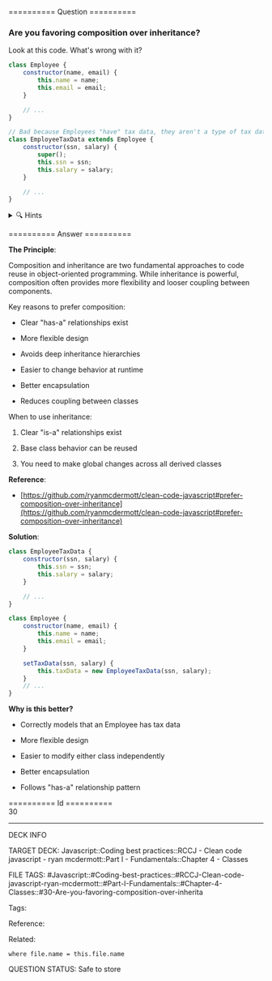 ========== Question ==========  

### Are you favoring composition over inheritance?

Look at this code. What's wrong with it?

```javascript
class Employee {
    constructor(name, email) {
        this.name = name;
        this.email = email;
    }

    // ...
}

// Bad because Employees "have" tax data, they aren't a type of tax data
class EmployeeTaxData extends Employee {
    constructor(ssn, salary) {
        super();
        this.ssn = ssn;
        this.salary = salary;
    }

    // ...
}
```

<details><summary>🔍 Hints</summary>

Think about:

-   Is an EmployeeTaxData really a type of Employee?

-   What's the relationship between Employee and tax data?

-   Would this design be flexible if requirements change?

-   Is this a "has-a" or "is-a" relationship?

</details>  

========== Answer ==========  

**The Principle**:

Composition and inheritance are two fundamental approaches to code reuse in object-oriented programming. While inheritance is powerful, composition often provides more flexibility and looser coupling between components.

Key reasons to prefer composition:

-   Clear "has-a" relationships exist

-   More flexible design

-   Avoids deep inheritance hierarchies

-   Easier to change behavior at runtime

-   Better encapsulation

-   Reduces coupling between classes

When to use inheritance:

1. Clear "is-a" relationships exist

2. Base class behavior can be reused

3. You need to make global changes across all derived classes

**Reference**:

-   [https://github.com/ryanmcdermott/clean-code-javascript#prefer-composition-over-inheritance](https://github.com/ryanmcdermott/clean-code-javascript#prefer-composition-over-inheritance)

**Solution**:

```javascript
class EmployeeTaxData {
    constructor(ssn, salary) {
        this.ssn = ssn;
        this.salary = salary;
    }

    // ...
}

class Employee {
    constructor(name, email) {
        this.name = name;
        this.email = email;
    }

    setTaxData(ssn, salary) {
        this.taxData = new EmployeeTaxData(ssn, salary);
    }
    // ...
}
```

**Why is this better?**

-   Correctly models that an Employee has tax data

-   More flexible design

-   Easier to modify either class independently

-   Better encapsulation

-   Follows "has-a" relationship pattern

========== Id ==========  
30

---

DECK INFO

TARGET DECK: Javascript::Coding best practices::RCCJ - Clean code javascript - ryan mcdermott::Part I - Fundamentals::Chapter 4 - Classes

FILE TAGS: #Javascript::#Coding-best-practices::#RCCJ-Clean-code-javascript-ryan-mcdermott::#Part-I-Fundamentals::#Chapter-4-Classes::#30-Are-you-favoring-composition-over-inherita

Tags:

Reference:

Related:

```dataview
where file.name = this.file.name
```

QUESTION STATUS: Safe to store
